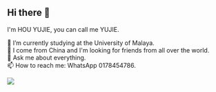 ## Hi there 👋

I'm HOU YUJIE, you can call me YUJIE.

🌱 I’m currently studying at the University of Malaya.  
👯 I come from China and I'm looking for friends from all over the world.  
💬 Ask me about everything.  
📫 How to reach me: WhatsApp 0178454786.  

<img src="image.jpg" />

<!--
**HOU-YUJIE/HOU-YUJIE** is a ✨ _special_ ✨ repository because its `README.md` (this file) appears on your GitHub profile.

Here are some ideas to get you started:

- 🔭 I’m currently working on ...
- 🌱 I’m currently learning ...
- 👯 I’m looking to collaborate on ...
- 🤔 I’m looking for help with ...
- 💬 Ask me about ...
- 📫 How to reach me: ...
- 😄 Pronouns: ...
- ⚡ Fun fact: ...
-->
